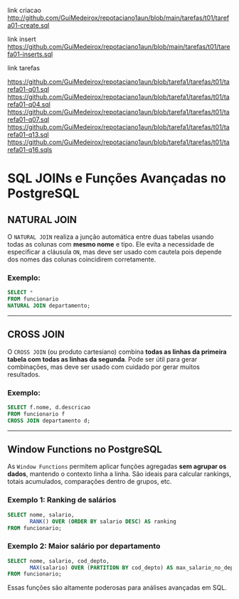 link criacao http://github.com/GuiMedeirox/repotaciano1aun/blob/main/tarefas/t01/tarefa01-create.sql

link insert https://github.com/GuiMedeirox/repotaciano1aun/blob/main/tarefas/t01/tarefa01-inserts.sql

link tarefas

https://github.com/GuiMedeirox/repotaciano1aun/blob/tarefa1/tarefas/t01/tarefa01-q01.sql
https://github.com/GuiMedeirox/repotaciano1aun/blob/tarefa1/tarefas/t01/tarefa01-q04.sql
https://github.com/GuiMedeirox/repotaciano1aun/blob/tarefa1/tarefas/t01/tarefa01-q07.sql
https://github.com/GuiMedeirox/repotaciano1aun/blob/tarefa1/tarefas/t01/tarefa01-q13.sql
https://github.com/GuiMedeirox/repotaciano1aun/blob/tarefa1/tarefas/t01/tarefa01-q16.sqls


# SQL JOINs e Funções Avançadas no PostgreSQL

## NATURAL JOIN

O `NATURAL JOIN` realiza a junção automática entre duas tabelas usando todas as colunas com **mesmo nome** e tipo. Ele evita a necessidade de especificar a cláusula `ON`, mas deve ser usado com cautela pois depende dos nomes das colunas coincidirem corretamente.

### Exemplo:
```sql
SELECT *
FROM funcionario
NATURAL JOIN departamento;
```

---

## CROSS JOIN

O `CROSS JOIN` (ou produto cartesiano) combina **todas as linhas da primeira tabela com todas as linhas da segunda**. Pode ser útil para gerar combinações, mas deve ser usado com cuidado por gerar muitos resultados.

### Exemplo:
```sql
SELECT f.nome, d.descricao
FROM funcionario f
CROSS JOIN departamento d;
```

---

## Window Functions no PostgreSQL

As `Window Functions` permitem aplicar funções agregadas **sem agrupar os dados**, mantendo o contexto linha a linha. São ideais para calcular rankings, totais acumulados, comparações dentro de grupos, etc.

### Exemplo 1: Ranking de salários
```sql
SELECT nome, salario,
       RANK() OVER (ORDER BY salario DESC) AS ranking
FROM funcionario;
```

### Exemplo 2: Maior salário por departamento
```sql
SELECT nome, salario, cod_depto,
       MAX(salario) OVER (PARTITION BY cod_depto) AS max_salario_no_depto
FROM funcionario;
```

Essas funções são altamente poderosas para análises avançadas em SQL.